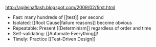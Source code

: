 http://agileinaflash.blogspot.com/2009/02/first.html

- Fast: many hundreds of [[test]] per second
- Isolated: [[Root Cause|failure reasons]] become obvious
- Repeatable: Present [[Determinism]] regardless of order and time
- Self-validating: [[Automate Everything]]!
- Timely: Practice [[Test-Driven Design]]